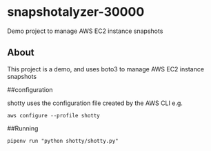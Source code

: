 # snapshotalyzer-30000
Demo project to manage AWS EC2 instance snapshots


## About

This project is a demo, and uses boto3 to manage AWS EC2 instance snapshots

##configuration

shotty uses the configuration file created by the AWS CLI e.g.

`aws configure --profile shotty`

##Running

`pipenv run "python shotty/shotty.py"`
